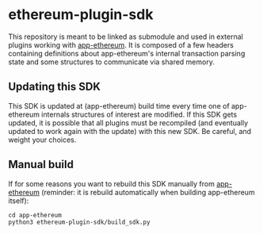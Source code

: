 # ethereum-plugin-sdk

This repository is meant to be linked as submodule and used in external plugins working with [app-ethereum](https://github.com/LedgerHQ/app-ethereum).
It is composed of a few headers containing definitions about app-ethereum's internal transaction parsing state and some structures to communicate via shared memory.

## Updating this SDK

This SDK is updated at (app-ethereum) build time every time one of app-ethereum internals structures of interest are modified.
If this SDK gets updated, it is possible that all plugins must be recompiled (and eventually updated to work again with the update) with this new SDK.
Be careful, and weight your choices.

## Manual build

If for some reasons you want to rebuild this SDK manually from [app-ethereum](https://github.com/LedgerHQ/app-ethereum) (reminder: it is rebuild automatically when building app-ethereum itself):

```
cd app-ethereum
python3 ethereum-plugin-sdk/build_sdk.py
```
